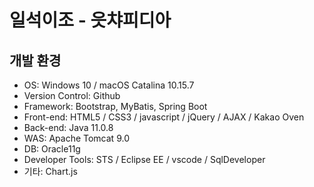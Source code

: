 # 일석이조 - 읏챠피디아
## 개발 환경
- OS: Windows 10 / macOS Catalina 10.15.7
- Version Control: Github
- Framework: Bootstrap, MyBatis, Spring Boot
- Front-end: HTML5 / CSS3 / javascript / jQuery / AJAX / Kakao Oven
- Back-end: Java 11.0.8
- WAS: Apache Tomcat 9.0
- DB: Oracle11g
- Developer Tools: STS / Eclipse EE / vscode / SqlDeveloper
- 기타: Chart.js